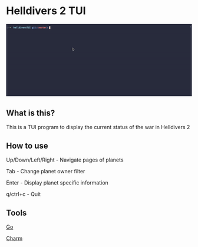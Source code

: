 # Helldivers 2 TUI

![Demo gif](./assets/demo.gif)



## What is this?
This is a TUI program to display the current status of the war in Helldivers 2


## How to use
Up/Down/Left/Right - Navigate pages of planets

Tab - Change planet owner filter

Enter - Display planet specific information 

q/ctrl+c - Quit


## Tools
[Go](https://go.dev/)

[Charm](https://charm.sh/libs/)
